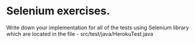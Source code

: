 # Selenium exercises.

Write down your implementation for all of the tests using Selenium library which are located in the file - src/test/java/HerokuTest.java
